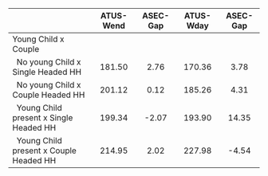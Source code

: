 
|                      |    ATUS-Wend |     ASEC-Gap |    ATUS-Wday |     ASEC-Gap |
| -------------------- | :----------: | :----------: | :----------: | :----------: |
| Young Child x Couple |              |              |              |              |
| &nbsp;&nbsp;No young Child x Single Headed HH |       181.50 |         2.76 |       170.36 |         3.78 |
| &nbsp;&nbsp;No young Child x Couple Headed HH |       201.12 |         0.12 |       185.26 |         4.31 |
| &nbsp;&nbsp;Young Child present x Single Headed HH |       199.34 |        -2.07 |       193.90 |        14.35 |
| &nbsp;&nbsp;Young Child present x Couple Headed HH |       214.95 |         2.02 |       227.98 |        -4.54 |

